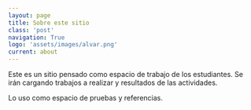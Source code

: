 ```yaml
---
layout: page
title: Sobre este sitio
class: 'post'
navigation: True
logo: 'assets/images/alvar.png'
current: about
---
```


Este es un sitio pensado como espacio de trabajo de los estudiantes. Se irán cargando trabajos a realizar y resultados de las actividades.

Lo uso como espacio de pruebas y referencias.
